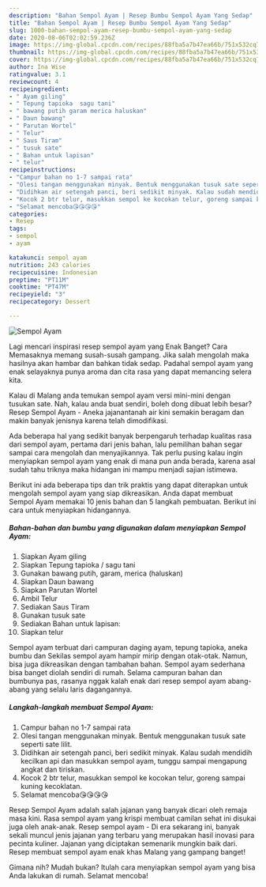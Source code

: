 ```yaml
---
description: "Bahan Sempol Ayam | Resep Bumbu Sempol Ayam Yang Sedap"
title: "Bahan Sempol Ayam | Resep Bumbu Sempol Ayam Yang Sedap"
slug: 1000-bahan-sempol-ayam-resep-bumbu-sempol-ayam-yang-sedap
date: 2020-08-06T02:02:59.236Z
image: https://img-global.cpcdn.com/recipes/88fba5a7b47ea66b/751x532cq70/sempol-ayam-foto-resep-utama.jpg
thumbnail: https://img-global.cpcdn.com/recipes/88fba5a7b47ea66b/751x532cq70/sempol-ayam-foto-resep-utama.jpg
cover: https://img-global.cpcdn.com/recipes/88fba5a7b47ea66b/751x532cq70/sempol-ayam-foto-resep-utama.jpg
author: Ina Wise
ratingvalue: 3.1
reviewcount: 4
recipeingredient:
- " Ayam giling"
- " Tepung tapioka  sagu tani"
- " bawang putih garam merica haluskan"
- " Daun bawang"
- " Parutan Wortel"
- " Telur"
- " Saus Tiram"
- " tusuk sate"
- " Bahan untuk lapisan"
- " telur"
recipeinstructions:
- "Campur bahan no 1-7 sampai rata"
- "Olesi tangan menggunakan minyak. Bentuk menggunakan tusuk sate seperti sate lilit."
- "Didihkan air setengah panci, beri sedikit minyak. Kalau sudah mendidih kecilkan api dan masukkan sempol ayam, tunggu sampai mengapung angkat dan tiriskan."
- "Kocok 2 btr telur, masukkan sempol ke kocokan telur, goreng sampai kuning kecoklatan."
- "Selamat mencoba😘😘😘😘"
categories:
- Resep
tags:
- sempol
- ayam

katakunci: sempol ayam 
nutrition: 243 calories
recipecuisine: Indonesian
preptime: "PT11M"
cooktime: "PT47M"
recipeyield: "3"
recipecategory: Dessert

---
```



![Sempol Ayam](https://img-global.cpcdn.com/recipes/88fba5a7b47ea66b/751x532cq70/sempol-ayam-foto-resep-utama.jpg)

Lagi mencari inspirasi resep sempol ayam yang Enak Banget? Cara Memasaknya memang susah-susah gampang. Jika salah mengolah maka hasilnya akan hambar dan bahkan tidak sedap. Padahal sempol ayam yang enak selayaknya punya aroma dan cita rasa yang dapat memancing selera kita.

Kalau di Malang anda temukan sempol ayam versi mini-mini dengan tusukan sate. Nah, kalau anda buat sendiri, boleh dong dibuat lebih besar? Resep Sempol Ayam - Aneka jajanantanah air kini semakin beragam dan makin banyak jenisnya karena telah dimodifikasi.

Ada beberapa hal yang sedikit banyak berpengaruh terhadap kualitas rasa dari sempol ayam, pertama dari jenis bahan, lalu pemilihan bahan segar sampai cara mengolah dan menyajikannya. Tak perlu pusing kalau ingin menyiapkan sempol ayam yang enak di mana pun anda berada, karena asal sudah tahu triknya maka hidangan ini mampu menjadi sajian istimewa.


Berikut ini ada beberapa tips dan trik praktis yang dapat diterapkan untuk mengolah sempol ayam yang siap dikreasikan. Anda dapat membuat Sempol Ayam memakai 10 jenis bahan dan 5 langkah pembuatan. Berikut ini cara untuk menyiapkan hidangannya.

<!--inarticleads1-->

##### Bahan-bahan dan bumbu yang digunakan dalam menyiapkan Sempol Ayam:

1. Siapkan  Ayam giling
1. Siapkan  Tepung tapioka / sagu tani
1. Gunakan  bawang putih, garam, merica (haluskan)
1. Siapkan  Daun bawang
1. Siapkan  Parutan Wortel
1. Ambil  Telur
1. Sediakan  Saus Tiram
1. Gunakan  tusuk sate
1. Sediakan  Bahan untuk lapisan:
1. Siapkan  telur


Sempol ayam terbuat dari campuran daging ayam, tepung tapioka, aneka bumbu dan Sekilas sempol ayam hampir mirip dengan otak-otak. Namun, bisa juga dikreasikan dengan tambahan bahan. Sempol ayam sederhana bisa banget diolah sendiri di rumah. Selama campuran bahan dan bumbunya pas, rasanya nggak kalah enak dari resep sempol ayam abang-abang yang selalu laris dagangannya. 

<!--inarticleads2-->

##### Langkah-langkah membuat Sempol Ayam:

1. Campur bahan no 1-7 sampai rata
1. Olesi tangan menggunakan minyak. Bentuk menggunakan tusuk sate seperti sate lilit.
1. Didihkan air setengah panci, beri sedikit minyak. Kalau sudah mendidih kecilkan api dan masukkan sempol ayam, tunggu sampai mengapung angkat dan tiriskan.
1. Kocok 2 btr telur, masukkan sempol ke kocokan telur, goreng sampai kuning kecoklatan.
1. Selamat mencoba😘😘😘😘


Resep Sempol Ayam adalah salah jajanan yang banyak dicari oleh remaja masa kini. Rasa sempol ayam yang krispi membuat camilan sehat ini disukai juga oleh anak-anak. Resep sempol ayam - Di era sekarang ini, banyak sekali muncul jenis jajanan yang terbaru yang merupakan hasil inovasi para pecinta kuliner. Jajanan yang diciptakan semenarik mungkin baik dari. Resep membuat sempol ayam enak khas Malang yang gampang banget! 

Gimana nih? Mudah bukan? Itulah cara menyiapkan sempol ayam yang bisa Anda lakukan di rumah. Selamat mencoba!
